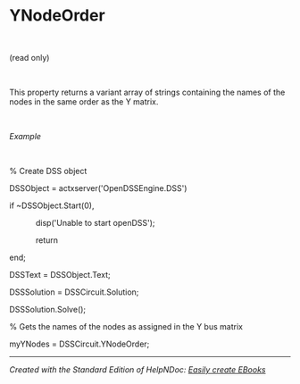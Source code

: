 # YNodeOrder

&nbsp;

(read only)

&nbsp;

This property returns a variant array of strings containing the names of the nodes in the same order as the Y matrix.

&nbsp;

*Example*

&nbsp;

% Create DSS object

DSSObject = actxserver('OpenDSSEngine.DSS')

if ~DSSObject.Start(0),

&nbsp; &nbsp; &nbsp; &nbsp; &nbsp; &nbsp; disp('Unable to start openDSS');

&nbsp; &nbsp; &nbsp; &nbsp; &nbsp; &nbsp; return

end;

DSSText = DSSObject.Text;

DSSSolution = DSSCircuit.Solution;

DSSSolution.Solve();

% Gets the names of the nodes as assigned in the Y bus matrix

myYNodes = DSSCircuit.YNodeOrder;

***
_Created with the Standard Edition of HelpNDoc: [Easily create EBooks](<https://www.helpndoc.com/feature-tour>)_
